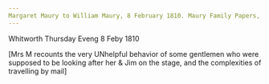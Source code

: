 ```yaml
---
Margaret Maury to William Maury, 8 February 1810. Maury Family Papers, Special Collections Research Center, Swem Library, College of William and Mary.
---
```


Whitworth Thursday Eveng 8 Feby 1810

[Mrs M recounts the very  UNhelpful behavior of some gentlemen who were supposed to be looking after her & Jim on the stage, and the complexities of travelling by mail]